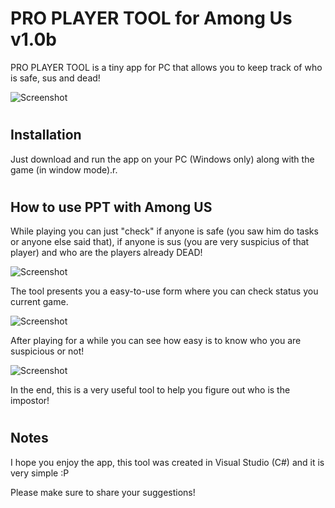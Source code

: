 # PRO PLAYER TOOL for Among Us v1.0b

PRO PLAYER TOOL is a tiny app for PC that allows you to keep track of who is safe, sus and dead!

![Screenshot](https://i.ibb.co/ZG8rrSt/logo.jpg)

#
## Installation

Just download and run the app on your PC (Windows only) along with the game (in window mode).r.

#
## How to use PPT with Among US

While playing you can just "check" if anyone is safe (you saw him do tasks or anyone else said that), if anyone is sus (you are very suspicius of that player) and who are the players already DEAD!

![Screenshot](https://i.ibb.co/ftDtVFt/ppt-screen.jpg)

The tool presents you a easy-to-use form where you can check status you current game.

![Screenshot](https://i.ibb.co/MSvbJqw/1.jpg)

After playing for a while you can see how easy is to know who you are suspicious or not!

![Screenshot](https://i.ibb.co/pzCKkjr/2.jpg)


In the end, this is a very useful tool to help you figure out who is the impostor!

#
## Notes

I hope you enjoy the app, this tool was created in Visual Studio (C#) and it is very simple :P

Please make sure to share your suggestions!
